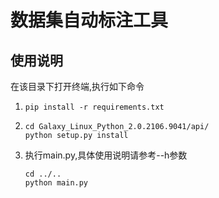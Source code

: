 # 数据集自动标注工具
## 使用说明
在该目录下打开终端,执行如下命令

1. 
   ```shell
   pip install -r requirements.txt
   ```
2. 
   ```shell
   cd Galaxy_Linux_Python_2.0.2106.9041/api/
   python setup.py install
   ```
3. 执行main.py,具体使用说明请参考--h参数
   ```shell
   cd ../..
   python main.py
   ```